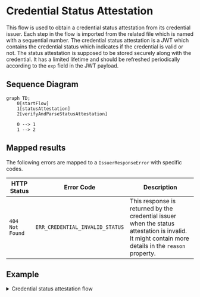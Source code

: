 # Credential Status Attestation

This flow is used to obtain a credential status attestation from its credential issuer. Each step in the flow is imported from the related file which is named with a sequential number.
The credential status attestation is a JWT which contains the credential status which indicates if the credential is valid or not.
The status attestation is supposed to be stored securely along with the credential. It has a limited lifetime and should be refreshed periodically according to the `exp` field in the JWT payload.

## Sequence Diagram

```mermaid
graph TD;
    0[startFlow]
    1[statusAttestation]
    2[verifyAndParseStatusAttestation]

    0 --> 1
    1 --> 2
```


## Mapped results

The following errors are mapped to a `IssuerResponseError` with specific codes.

|HTTP Status|Error Code|Description|
|-----------|----------|-----------|
|`404 Not Found`|`ERR_CREDENTIAL_INVALID_STATUS`|This response is returned by the credential issuer when the status attestation is invalid. It might contain more details in the `reason` property.|

## Example

<details>
  <summary>Credential status attestation flow</summary>

```ts
// Start the issuance flow
const credentialIssuerUrl = "https://issuer.example.com";
const startFlow: Credential.Status.StartFlow = () => ({
  issuerUrl: credentialIssuerUrl, // Let's assum
});

const { issuerUrl } = startFlow();

// Evaluate issuer trust
const { issuerConf } = await Credential.Status.evaluateIssuerTrust(issuerUrl);

// Get the credential attestation
const res = await Credential.Status.statusAttestation(
  issuerConf,
  credential,
  credentialCryptoContext
);

// Verify and parse the status attestation
const { parsedStatusAttestation } =
  await Credential.Status.verifyAndParseStatusAttestation(
    issuerConf,
    res.statusAttestation,
    { credentialCryptoContext }
  );

return {
  statusAttestation: res.statusAttestation,
  parsedStatusAttestation,
};
```

</details>
